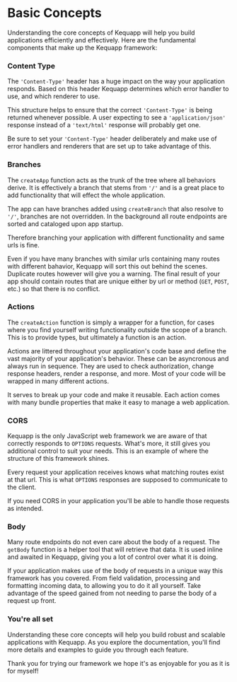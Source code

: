 # Basic Concepts

Understanding the core concepts of Kequapp will help you build applications efficiently and effectively. Here are the fundamental components that make up the Kequapp framework:

### Content Type

The `'Content-Type'` header has a huge impact on the way your application responds. Based on this header Kequapp determines which error handler to use, and which renderer to use.

This structure helps to ensure that the correct `'Content-Type'` is being returned whenever possible. A user expecting to see a `'application/json'` response instead of a `'text/html'` response will probably get one.

Be sure to set your `'Content-Type'` header deliberately and make use of error handlers and renderers that are set up to take advantage of this.

### Branches

The `createApp` function acts as the trunk of the tree where all behaviors derive. It is effectively a branch that stems from `'/'` and is a great place to add functionality that will effect the whole application.

The app can have branches added using `createBranch` that also resolve to `'/'`, branches are not overridden. In the background all route endpoints are sorted and cataloged upon app startup.

Therefore branching your application with different functionality and same urls is fine.

Even if you have many branches with similar urls containing many routes with different bahavior, Kequapp will sort this out behind the scenes. Duplicate routes however will give you a warning. The final result of your app should contain routes that are unique either by url or method (`GET`, `POST`, etc.) so that there is no conflict.

### Actions

The `createAction` function is simply a wrapper for a function, for cases where you find yourself writing functionality outside the scope of a branch. This is to provide types, but ultimately a function is an action.

Actions are littered throughout your application's code base and define the vast majority of your application's behavior. These can be asyncronous and always run in sequence. They are used to check authorization, change response headers, render a response, and more. Most of your code will be wrapped in many different actions.

It serves to break up your code and make it reusable. Each action comes with many bundle properties that make it easy to manage a web application.

### CORS

Kequapp is the only JavaScript web framework we are aware of that correctly responds to `OPTIONS` requests. What's more, it still gives you additional control to suit your needs. This is an example of where the structure of this framework shines.

Every request your application receives knows what matching routes exist at that url. This is what `OPTIONS` responses are supposed to communicate to the client.

If you need CORS in your application you'll be able to handle those requests as intended.

### Body

Many route endpoints do not even care about the body of a request. The `getBody` function is a helper tool that will retrieve that data. It is used inline and awaited in Kequapp, giving you a lot of control over what it is doing.

If your application makes use of the body of requests in a unique way this framework has you covered. From field validation, processing and formatting incoming data, to allowing you to do it all yourself. Take advantage of the speed gained from not needing to parse the body of a request up front.

### You're all set

Understanding these core concepts will help you build robust and scalable applications with Kequapp. As you explore the documentation, you'll find more details and examples to guide you through each feature.

Thank you for trying our framework we hope it's as enjoyable for you as it is for myself!
